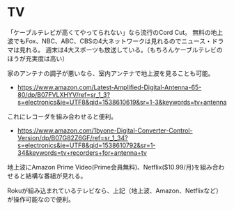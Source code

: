 # TV

「ケーブルテレビが高くてやってられない」なら流行のCord Cut。
無料の地上波でもFox、NBC、ABC、CBSの4大ネットワークは見れるのでニュース・ドラマは見れる。
週末は4大スポーツも放送している。（もちろんケーブルテレビのほうが充実度は高い）

家のアンテナの調子が悪いなら、室内アンテナで地上波を見ることも可能。
- https://www.amazon.com/Latest-Amplified-Digital-Antenna-65-80/dp/B07FVLXHYV/ref=sr_1_3?s=electronics&ie=UTF8&qid=1538610619&sr=1-3&keywords=tv+antenna

これにレコーダを組み合わせると便利。
- https://www.amazon.com/1byone-Digital-Converter-Control-Version/dp/B07G82Z6GF/ref=sr_1_34?s=electronics&ie=UTF8&qid=1538610792&sr=1-34&keywords=tv+recorders+for+antenna+tv

地上波にAmazon Prime Video(Prime会員無料)、Netflix($10.99/月)を組み合わせると結構な番組が見れる。

Rokuが組み込まれているテレビなら、上記（地上波、Amazon、Netflixなど）が操作可能なので便利。
